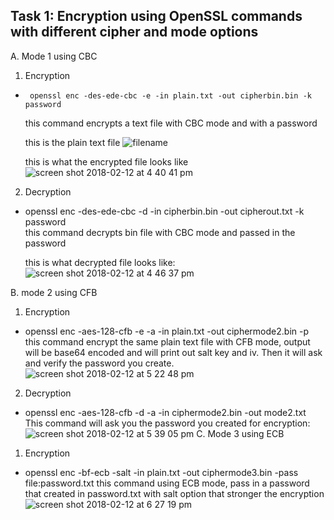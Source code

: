 Task 1: Encryption using OpenSSL commands with different cipher and mode options
----------------------------------------------------------------------------------------------------------------
A.	 Mode 1 using CBC 

1.	Encryption 
-      openssl enc -des-ede-cbc -e -in plain.txt -out cipherbin.bin -k password              
     this command encrypts a text file with CBC mode and with a password

     this is the plain text file
       ![filename](https://user-images.githubusercontent.com/36014195/36122343-010222b0-1017-11e8-9638-2e634287750f.png)
       
     this is what the encrypted file looks like     
       ![screen shot 2018-02-12 at 4 40 41 pm](https://user-images.githubusercontent.com/36014195/36122546-be277d4a-1017-11e8-8520-acf3a9d22a6a.png)

2.	Decryption
-    openssl enc -des-ede-cbc -d -in cipherbin.bin -out cipherout.txt -k password    
     this command decrypts bin file with CBC mode and passed in the password
     
     this is what decrypted file looks like:
![screen shot 2018-02-12 at 4 46 37 pm](https://user-images.githubusercontent.com/36014195/36122563-d7567e6a-1017-11e8-970c-3f8bff4e66e8.png)

B.	mode 2 using CFB
1.	Encryption
-	openssl enc -aes-128-cfb -e -a -in plain.txt -out ciphermode2.bin -p      
     this command encrypt the same plain text file with CFB mode, output will be base64 encoded and will print out salt key and iv. Then it will ask and verify the password you create.
![screen shot 2018-02-12 at 5 22 48 pm](https://user-images.githubusercontent.com/36014195/36123893-31ec4b8a-101c-11e8-989b-c8dad68e4cb7.png) 

2.	Decryption
-	openssl enc -aes-128-cfb -d -a -in ciphermode2.bin -out mode2.txt
This command will ask you the password you created for encryption:
![screen shot 2018-02-12 at 5 39 05 pm](https://user-images.githubusercontent.com/36014195/36124578-8e09cf3a-101e-11e8-807f-7f3685b3653e.png)
C.	Mode 3 using ECB
1.	Encryption 
-	openssl enc -bf-ecb -salt -in plain.txt -out ciphermode3.bin -pass file:password.txt
this command using ECB mode, pass in a password that created in password.txt with salt option that stronger the encryption
![screen shot 2018-02-12 at 6 27 19 pm](https://user-images.githubusercontent.com/36014195/36125555-6cbbeb70-1022-11e8-8fe3-c357738276d6.png)





